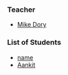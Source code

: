 ### Teacher

* [Mike Dory](http://github.com/mikedory)

### List of Students

* [name](link)
* [Aankit](https://github.com/aankit)


